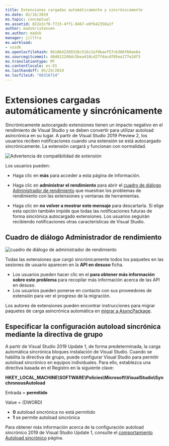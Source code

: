 ```yaml
---
title: Extensiones cargadas automáticamente y sincrónicamente
ms.date: 02/16/2019
ms.topic: conceptual
ms.assetid: 822e3cf8-f723-4ff1-8467-e0fb42358a1f
author: madskristensen
ms.author: madsk
manager: jillfra
ms.workload:
- vssdk
ms.openlocfilehash: 8b18642269326c516c2af0baef57cb306f60ae6a
ms.sourcegitcommit: 40d612240dc5bea418cd27fdacdf85ea177e2df3
ms.translationtype: MT
ms.contentlocale: es-ES
ms.lasthandoff: 05/29/2019
ms.locfileid: "66316714"
---
```

# <a name="synchronously-autoloaded-extensions"></a>Extensiones cargadas automáticamente y sincrónicamente

Sincrónicamente autocargado extensiones tienen un impacto negativo en el rendimiento de Visual Studio y se deben convertir para utilizar autoload asincrónica en su lugar. A partir de Visual Studio 2019 Preview 2, los usuarios reciben notificaciones cuando una extensión se está autocargado sincrónicamente. La extensión cargará y funcionan con normalidad.

![Advertencia de compatibilidad de extensión](media/extension-compatibility-warning.png)

Los usuarios pueden:

- Haga clic en **más** para acceder a esta página de información.

- Haga clic en **administrar el rendimiento** para abrir el [cuadro de diálogo Administrador de rendimiento](#performance-manager-dialog) que muestran los problemas de rendimiento con las extensiones y ventanas de herramientas.

- Haga clic en **no volver a mostrar este mensaje** para descartarla. Si elige esta opción también impide que todas las notificaciones futuras de forma sincrónica autocargado extensiones. Los usuarios seguirán recibiendo notificaciones otras características de Visual Studio.

## <a name="performance-manager-dialog"></a>Cuadro de diálogo Administrador de rendimiento

![cuadro de diálogo de administrador de rendimiento](media/performance-manager.png)

Todas las extensiones que cargó sincrónicamente todos los paquetes en las sesiones de usuario aparecen en la **API en desuso** ficha.

* Los usuarios pueden hacer clic en el **para obtener más información sobre este problema** para recopilar más información acerca de las API en desuso.
* Los usuarios pueden ponerse en contacto con sus proveedores de extensión para ver el progreso de la migración.

Los autores de extensiones pueden encontrar instrucciones para migrar paquetes de carga asincrónica automática en [migrar a AsyncPackage](https://github.com/Microsoft/VSSDK-Extensibility-Samples/tree/master/AsyncPackageMigration).

## <a name="specify-synchronous-autoload-settings-using-group-policy"></a>Especificar la configuración autoload sincrónica mediante la directiva de grupo

A partir de Visual Studio 2019 Update 1, de forma predeterminada, la carga automática sincrónica bloques instalación de Visual Studio. Cuando se habilita la directiva de grupo, puede configurar Visual Studio para permitir autoload sincrónico en equipos individuales. Para ello, establezca una directiva basada en el Registro en la siguiente clave:

**HKEY_LOCAL_MACHINE\SOFTWARE\Policies\Microsoft\VisualStudio\SynchronousAutoload**

Entrada = **permitido**

Value = (DWORD)
* **0** autoload sincrónica no está permitido
* **1** se permite autoload sincrónica

Para obtener más información acerca de la configuración autoload sincrónico 2019 de Visual Studio Update 1, consulte el [comportamiento Autoload sincrónico](https://aka.ms/AA52xzw) página.
